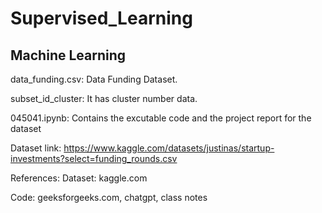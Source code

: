 # Supervised_Learning
## Machine Learning

data_funding.csv: Data Funding Dataset.

subset_id_cluster: It has cluster number data.

045041.ipynb: Contains the excutable code and the project report for the dataset

Dataset link: https://www.kaggle.com/datasets/justinas/startup-investments?select=funding_rounds.csv

References:
Dataset: kaggle.com

Code: geeksforgeeks.com, chatgpt, class notes
